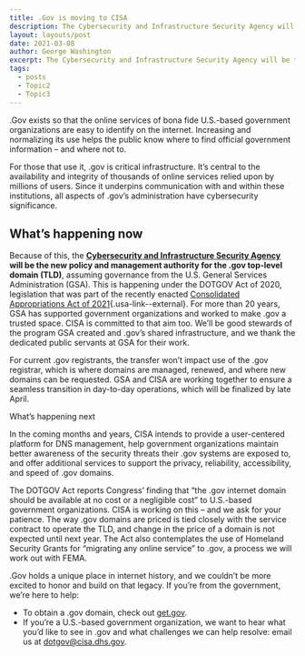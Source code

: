 ```yaml
---
title: .Gov is moving to CISA
description: The Cybersecurity and Infrastructure Security Agency will be the new management authority for the .gov top-level domain.
layout: layouts/post
date: 2021-03-08
author: George Washington
excerpt: The Cybersecurity and Infrastructure Security Agency will be the new management authority for the .gov top-level domain.
tags:
  - posts
  - Topic2
  - Topic3
---
```


.Gov exists so that the online services of bona fide U.S.-based government organizations are easy to identify on the internet. Increasing and normalizing its use helps the public know where to find official government information – and where not to.

For those that use it, .gov is critical infrastructure. It’s central to the availability and integrity of thousands of online services relied upon by millions of users. Since it underpins communication with and within these institutions, all aspects of .gov’s administration have cybersecurity significance.

## What’s happening now

Because of this, the **[Cybersecurity and Infrastructure Security Agency](https://cisa.gov/) will be the new policy and management authority for the .gov top-level domain (TLD)**, assuming governance from the U.S. General Services Administration (GSA). This is happening under the DOTGOV Act of 2020, legislation that was part of the recently enacted [Consolidated Appropriations Act of 2021](https://www.congress.gov/bill/116th-congress/house-bill/133/text/enr#:~:text=dotgov){.usa-link--external}. For more than 20 years, GSA has supported government organizations and worked to make .gov a trusted space. CISA is committed to that aim too. We’ll be good stewards of the program GSA created and .gov’s shared infrastructure, and we thank the dedicated public servants at GSA for their work.

For current .gov registrants, the transfer won’t impact use of the .gov registrar, which is where domains are managed, renewed, and where new domains can be requested. GSA and CISA are working together to ensure a seamless transition in day-to-day operations, which will be finalized by late April.

What’s happening next

In the coming months and years, CISA intends to provide a user-centered platform for DNS management, help government organizations maintain better awareness of the security threats their .gov systems are exposed to, and offer additional services to support the privacy, reliability, accessibility, and speed of .gov domains.

The DOTGOV Act reports Congress’ finding that “the .gov internet domain should be available at no cost or a negligible cost” to U.S.-based government organizations. CISA is working on this – and we ask for your patience. The way .gov domains are priced is tied closely with the service contract to operate the TLD, and change in the price of a domain is not expected until next year. The Act also contemplates the use of Homeland Security Grants for “migrating any online service” to .gov, a process we will work out with FEMA.

.Gov holds a unique place in internet history, and we couldn’t be more excited to honor and build on that legacy. If you’re from the government, we’re here to help:

- To obtain a .gov domain, check out [get.gov](https://get.gov).
- If you’re a U.S.-based government organization, we want to hear what you’d like to see in .gov and what challenges we can help resolve: email us at dotgov@cisa.dhs.gov.
